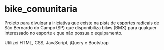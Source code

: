 # bike_comunitaria
Projeto para divulgar a iniciativa que existe na pista de esportes radicais de São Bernardo do Campo (SP) que disponibiliza bikes (BMX) para qualquer interessado no esporte e que não possua o equipamento.

Utilizei HTML, CSS, JavaScript, jQuery e Bootstrap.
